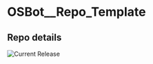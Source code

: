 # OSBot__Repo_Template

## Repo details

![Current Release](https://img.shields.io/badge/release-v0.1.7-blue)

